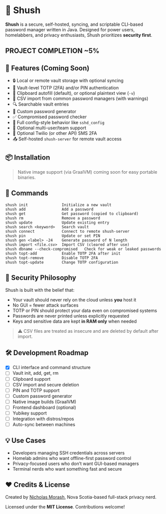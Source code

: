 
# 🔐 Shush

**Shush** is a secure, self-hosted, syncing, and scriptable CLI-based password manager written in Java. Designed for power users, homelabbers, and privacy enthusiasts, Shush prioritizes **security first**.

## PROJECT COMPLETION ~5%

## 🚀 Features (Coming Soon) 

- 🔒 Local or remote vault storage with optional syncing
- 🔐 Vault-level TOTP (2FA) and/or PIN authentication
- 📎 Clipboard autofill (default), or optional plaintext view (`-v`)
- 📁 CSV import from common password managers (with warnings)
- 🔍 Searchable vault entries
- 🧠 Custom password generator
- ✅ Compromised password checker
- 🔧 Full config-style behavior like `sshd_config`
- 🧱 Optional multi-user/team support
- 📲 Optional Twilio (or other API) SMS 2FA
- 📤 Self-hosted `shush-server` for remote vault access

## 📦 Installation

> Native image support (via GraalVM) coming soon for easy portable binaries.

## 🧰 Commands

```
shush init               Initialize a new vault
shush add                Add a password
shush get                Get password (copied to clipboard)
shush rm                 Remove a password
shush update             Update existing entry
shush search <keyword>   Search vault
shush connect            Connect to remote shush-server
shush pin                Update or set PIN
shush gen <label> -24    Generate password of N length
shush import <file.csv>  Import CSV (cleared after use)
shush dbname --check-compromised   Check for weak or leaked passwords
shush topt-add           Enable TOTP 2FA after init
shush topt-remove        Disable TOTP 2FA
shush topt-update        Change TOTP configuration
```

## 🔐 Security Philosophy

Shush is built with the belief that:

- Your vault should never rely on the cloud unless **you** host it
- No GUI = fewer attack surfaces
- TOTP or PIN should protect your data even on compromised systems
- Passwords are never printed unless explicitly requested
- Keys and sensitive data are kept **in RAM only** when needed

> ⚠️ CSV files are treated as insecure and are deleted by default after import.

## 🛠️ Development Roadmap

- [x] CLI interface and command structure
- [ ] Vault init, add, get, rm
- [ ] Clipboard support
- [ ] CSV import and secure deletion
- [ ] PIN and TOTP support
- [ ] Custom password generator
- [ ] Native image builds (GraalVM)
- [ ] Frontend dashboard (optional)
- [ ] Yubikey support
- [ ] Integration with distros/repos
- [ ] Auto-sync between machines

## 💡 Use Cases

- Developers managing SSH credentials across servers
- Homelab admins who want offline-first password control
- Privacy-focused users who don’t want GUI-based managers
- Terminal nerds who want something fast and secure

## ❤️ Credits & License

Created by [Nicholas Morash](https://github.com/nmorash), Nova Scotia-based full-stack privacy nerd.

Licensed under the **MIT License**. Contributions welcome!
